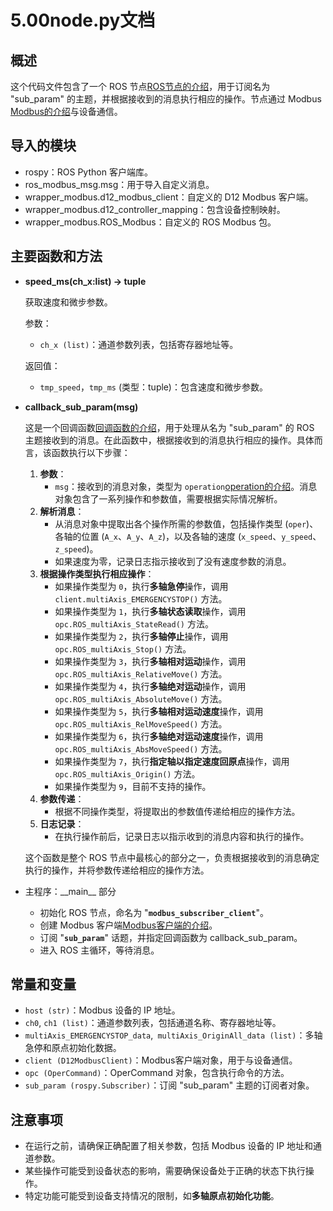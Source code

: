 # 5.00node.py文档

## 概述

这个代码文件包含了一个 ROS 节点[ROS节点的介绍](5.01ROS节点的介绍)，用于订阅名为 "sub_param" 的主题，并根据接收到的消息执行相应的操作。节点通过 Modbus [Modbus的介绍](5.02Modbus的介绍)与设备通信。

## 导入的模块
- rospy：ROS Python 客户端库。
- ros_modbus_msg.msg：用于导入自定义消息。
- wrapper_modbus.d12_modbus_client：自定义的 D12 Modbus 客户端。
- wrapper_modbus.d12_controller_mapping：包含设备控制映射。
- wrapper_modbus.ROS_Modbus：自定义的 ROS Modbus 包。

## 主要函数和方法

- **speed_ms(ch_x:list) -> tuple**

  获取速度和微步参数。

  参数：

  - `ch_x (list)`：通道参数列表，包括寄存器地址等。

  返回值：

  - `tmp_speed`，`tmp_ms` (类型：tuple)：包含速度和微步参数。

- **callback_sub_param(msg)**

  这是一个回调函数[回调函数的介绍](5.03回调函数的介绍)，用于处理从名为 "sub_param" 的 ROS 主题接收到的消息。在此函数中，根据接收到的消息执行相应的操作。具体而言，该函数执行以下步骤：

  1. **参数**：
     - `msg`：接收到的消息对象，类型为 `operation`[operation的介绍](5.04operation的介绍)。消息对象包含了一系列操作和参数值，需要根据实际情况解析。
  2. **解析消息**：
     - 从消息对象中提取出各个操作所需的参数值，包括操作类型 (`oper`)、各轴的位置 (`A_x`、`A_y`、`A_z`)，以及各轴的速度 (`x_speed`、`y_speed`、`z_speed`)。
     - 如果速度为零，记录日志指示接收到了没有速度参数的消息。
  3. **根据操作类型执行相应操作**：
     - 如果操作类型为 `0`，执行**多轴急停**操作，调用 `client.multiAxis_EMERGENCYSTOP()` 方法。
     - 如果操作类型为 `1`，执行**多轴状态读取**操作，调用 `opc.ROS_multiAxis_StateRead()` 方法。
     - 如果操作类型为 `2`，执行**多轴停止**操作，调用 `opc.ROS_multiAxis_Stop()` 方法。
     - 如果操作类型为 `3`，执行**多轴相对运动**操作，调用 `opc.ROS_multiAxis_RelativeMove()` 方法。
     - 如果操作类型为 `4`，执行**多轴绝对运动**操作，调用 `opc.ROS_multiAxis_AbsoluteMove()` 方法。
     - 如果操作类型为 `5`，执行**多轴相对运动速度**操作，调用 `opc.ROS_multiAxis_RelMoveSpeed()` 方法。
     - 如果操作类型为 `6`，执行**多轴绝对运动速度**操作，调用 `opc.ROS_multiAxis_AbsMoveSpeed()` 方法。
     - 如果操作类型为 `7`，执行**指定轴以指定速度回原点**操作，调用 `opc.ROS_multiAxis_Origin()` 方法。
     - 如果操作类型为 `9`，目前不支持的操作。
  4. **参数传递**：
     - 根据不同操作类型，将提取出的参数值传递给相应的操作方法。
  5. **日志记录**：
     - 在执行操作前后，记录日志以指示收到的消息内容和执行的操作。

  这个函数是整个 ROS 节点中最核心的部分之一，负责根据接收到的消息确定执行的操作，并将参数传递给相应的操作方法。

- 主程序：\_\_main\_\_ 部分
  - 初始化 ROS 节点，命名为   "**`modbus_subscriber_client`**"。
  - 创建 Modbus 客户端[Modbus客户端的介绍](5.05Modbus客户端的介绍)。
  - 订阅 "**`sub_param`**" 话题，并指定回调函数为 callback_sub_param。
  - 进入 ROS 主循环，等待消息。

## 常量和变量

- `host (str)`：Modbus 设备的 IP 地址。
- `ch0`, `ch1 (list)`：通道参数列表，包括通道名称、寄存器地址等。
- `multiAxis_EMERGENCYSTOP_data`,` multiAxis_OriginAll_data (list)`：多轴急停和原点初始化数据。
- `client (D12ModbusClient)`：Modbus客户端对象，用于与设备通信。
- `opc (OperCommand)`：OperCommand 对象，包含执行命令的方法。
- `sub_param (rospy.Subscriber)`：订阅 "sub_param" 主题的订阅者对象。

## 注意事项

- 在运行之前，请确保正确配置了相关参数，包括 Modbus 设备的 IP 地址和通道参数。
- 某些操作可能受到设备状态的影响，需要确保设备处于正确的状态下执行操作。
- 特定功能可能受到设备支持情况的限制，如**多轴原点初始化功能**。



